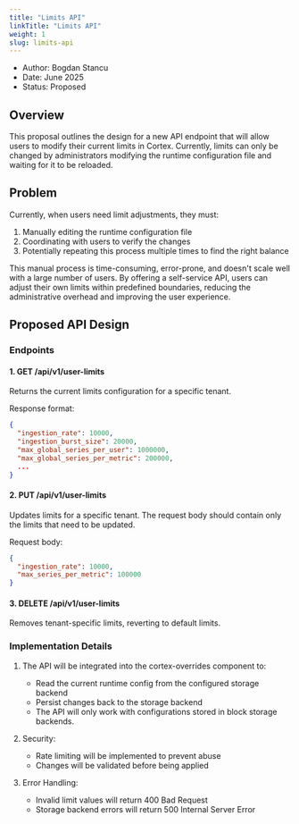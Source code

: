 ```yaml
---
title: "Limits API"
linkTitle: "Limits API"
weight: 1
slug: limits-api
---
```


- Author: Bogdan Stancu
- Date: June 2025
- Status: Proposed

## Overview

This proposal outlines the design for a new API endpoint that will allow users to modify their current limits in Cortex. Currently, limits can only be changed by administrators modifying the runtime configuration file and waiting for it to be reloaded.

## Problem

Currently, when users need limit adjustments, they must:
1. Manually editing the runtime configuration file
2. Coordinating with users to verify the changes
3. Potentially repeating this process multiple times to find the right balance

This manual process is time-consuming, error-prone, and doesn't scale well with a large number of users. By offering a self-service API, users can adjust their own limits within predefined boundaries, reducing the administrative overhead and improving the user experience.

## Proposed API Design

### Endpoints

#### 1. GET /api/v1/user-limits
Returns the current limits configuration for a specific tenant.

Response format:
```json
{
  "ingestion_rate": 10000,
  "ingestion_burst_size": 20000,
  "max_global_series_per_user": 1000000,
  "max_global_series_per_metric": 200000,
  ...
}
```

#### 2. PUT /api/v1/user-limits
Updates limits for a specific tenant. The request body should contain only the limits that need to be updated.

Request body:
```json
{
  "ingestion_rate": 10000,
  "max_series_per_metric": 100000
}
```

#### 3. DELETE /api/v1/user-limits
Removes tenant-specific limits, reverting to default limits.

### Implementation Details

1. The API will be integrated into the cortex-overrides component to:
   - Read the current runtime config from the configured storage backend
   - Persist changes back to the storage backend
   - The API will only work with configurations stored in block storage backends.

2. Security:
   - Rate limiting will be implemented to prevent abuse
   - Changes will be validated before being applied

3. Error Handling:
   - Invalid limit values will return 400 Bad Request
   - Storage backend errors will return 500 Internal Server Error

